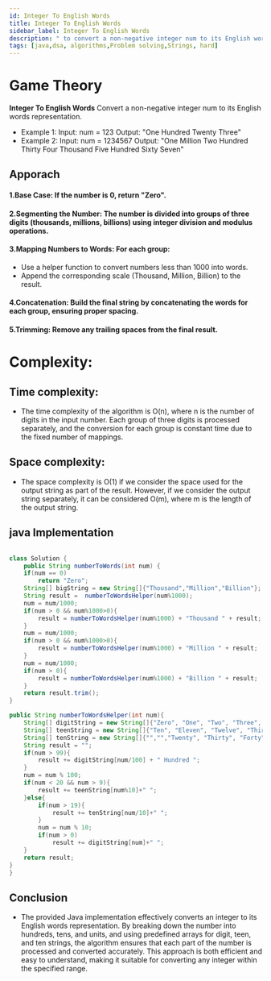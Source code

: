 ```yaml
---
id: Integer To English Words
title: Integer To English Words
sidebar_label: Integer To English Words  
description: " to convert a non-negative integer num to its English words representation."
tags: [java,dsa, algorithms,Problem solving,Strings, hard]
---
```


# Game Theory

**Integer To English Words** 
Convert a non-negative integer num to its English words representation.
- Example 1:
Input: num = 123
Output: "One Hundred Twenty Three"
- Example 2:
Input: num = 1234567
Output: "One Million Two Hundred Thirty Four Thousand Five Hundred Sixty Seven"

## Apporach
#### 1.Base Case: If the number is 0, return "Zero".
#### 2.Segmenting the Number: The number is divided into groups of three digits (thousands, millions, billions) using integer division and modulus operations.
#### 3.Mapping Numbers to Words: For each group:
- Use a helper function to convert numbers less than 1000 into words.
- Append the corresponding scale (Thousand, Million, Billion) to the result.
#### 4.Concatenation: Build the final string by concatenating the words for each group, ensuring proper spacing.
#### 5.Trimming: Remove any trailing spaces from the final result.
# Complexity:

## Time complexity:
- The time complexity of the algorithm is O(n), where n is the number of digits in the input number. Each group of three digits is processed separately, and the conversion for each group is constant time due to the fixed number of mappings.

## Space complexity:
- The space complexity is O(1) if we consider the space used for the output string as part of the result. However, if we consider the output string separately, it can be considered O(m), where m is the length of the output string.
## java Implementation 

```java

class Solution {
    public String numberToWords(int num) {
    if(num == 0)
        return "Zero";
    String[] bigString = new String[]{"Thousand","Million","Billion"};
    String result =  numberToWordsHelper(num%1000);
    num = num/1000;
    if(num > 0 && num%1000>0){
        result = numberToWordsHelper(num%1000) + "Thousand " + result;
    }
    num = num/1000;
    if(num > 0 && num%1000>0){
        result = numberToWordsHelper(num%1000) + "Million " + result;
    }
    num = num/1000;
    if(num > 0){
        result = numberToWordsHelper(num%1000) + "Billion " + result;
    }
    return result.trim();
}

public String numberToWordsHelper(int num){
    String[] digitString = new String[]{"Zero", "One", "Two", "Three", "Four", "Five", "Six", "Seven", "Eight", "Nine"};
    String[] teenString = new String[]{"Ten", "Eleven", "Twelve", "Thirteen", "Fourteen", "Fifteen", "Sixteen", "Seventeen","Eighteen", "Nineteen"};
    String[] tenString = new String[]{"","","Twenty", "Thirty", "Forty", "Fifty", "Sixty", "Seventy", "Eighty", "Ninety"};
    String result = "";
    if(num > 99){
        result += digitString[num/100] + " Hundred ";
    }
    num = num % 100;
    if(num < 20 && num > 9){
        result += teenString[num%10]+" ";
    }else{
        if(num > 19){
            result += tenString[num/10]+" ";
        }
        num = num % 10;
        if(num > 0)
            result += digitString[num]+" ";
    }
    return result;
}
}

```



## Conclusion 
- The provided Java implementation effectively converts an integer to its English words representation. By breaking down the number into hundreds, tens, and units, and using predefined arrays for digit, teen, and ten strings, the algorithm ensures that each part of the number is processed and converted accurately. This approach is both efficient and easy to understand, making it suitable for converting any integer within the specified range.